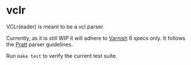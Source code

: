 # vclr
VCLr(eader) is meant to be a vcl parser.

Currently, as it is still WIP it will adhere to [Varnish](https://varnish-cache.org/docs/trunk/reference/vcl.html) 6 specs only.
It follows the [Pratt](https://tdop.github.io/) parser guidelines.

Run `make test` to verify the current test suite.
